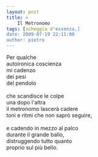 ```yaml
---
layout: post
title: >
    Il Metronomo
tags: [scheggia d'essenza,]
date: 2009-07-19 22:11:00
author: pietro
---
```

Per qualche<br/>autoironica coscienza<br/>mi cadenzo<br/>dei pesi<br/>del pendolo<br/><br/>che scandisce le colpe<br/>una dopo l'altra<br/>il metronomo lascerà cadere<br/>toni e ritmi che non saprò seguire,<br/><br/>e cadendo in mezzo al palco<br/>durante il grande ballo,<br/>distruggendo tutto quanto<br/>proprio sul più bello.

